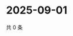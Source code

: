 # 2025-09-01

共 0 条

<!-- BEGIN ZHIHUVIDEO -->
<!-- 最后更新时间 Mon Sep 01 2025 00:11:45 GMT+0800 (China Standard Time) -->

<!-- END ZHIHUVIDEO -->
